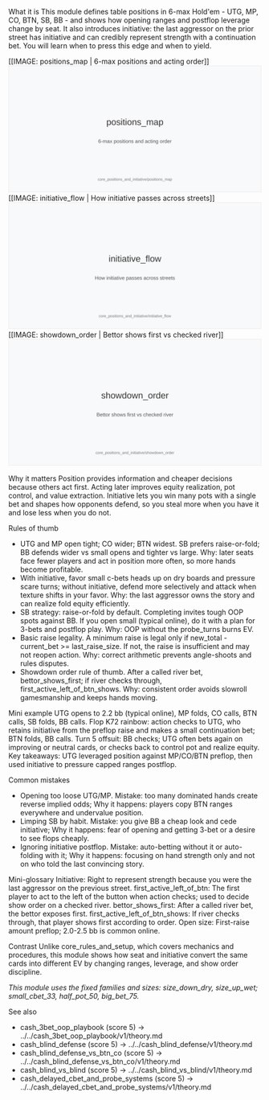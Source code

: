 What it is
This module defines table positions in 6-max Hold'em - UTG, MP, CO, BTN, SB, BB - and shows how opening ranges and postflop leverage change by seat. It also introduces initiative: the last aggressor on the prior street has initiative and can credibly represent strength with a continuation bet. You will learn when to press this edge and when to yield.

[[IMAGE: positions_map | 6-max positions and acting order]]
![6-max positions and acting order](images/positions_map.svg)
[[IMAGE: initiative_flow | How initiative passes across streets]]
![How initiative passes across streets](images/initiative_flow.svg)
[[IMAGE: showdown_order | Bettor shows first vs checked river]]
![Bettor shows first vs checked river](images/showdown_order.svg)

Why it matters
Position provides information and cheaper decisions because others act first. Acting later improves equity realization, pot control, and value extraction. Initiative lets you win many pots with a single bet and shapes how opponents defend, so you steal more when you have it and lose less when you do not.

Rules of thumb
- UTG and MP open tight; CO wider; BTN widest. SB prefers raise-or-fold; BB defends wider vs small opens and tighter vs large. Why: later seats face fewer players and act in position more often, so more hands become profitable.
- With initiative, favor small c-bets heads up on dry boards and pressure scare turns; without initiative, defend more selectively and attack when texture shifts in your favor. Why: the last aggressor owns the story and can realize fold equity efficiently.
- SB strategy: raise-or-fold by default. Completing invites tough OOP spots against BB. If you open small (typical online), do it with a plan for 3-bets and postflop play. Why: OOP without the probe_turns burns EV.
- Basic raise legality. A minimum raise is legal only if new_total - current_bet >= last_raise_size. If not, the raise is insufficient and may not reopen action. Why: correct arithmetic prevents angle-shoots and rules disputes.
- Showdown order rule of thumb. After a called river bet, bettor_shows_first; if river checks through, first_active_left_of_btn_shows. Why: consistent order avoids slowroll gamesmanship and keeps hands moving.

Mini example
UTG opens to 2.2 bb (typical online), MP folds, CO calls, BTN calls, SB folds, BB calls.
Flop K72 rainbow: action checks to UTG, who retains initiative from the preflop raise and makes a small continuation bet; BTN folds, BB calls.
Turn 5 offsuit: BB checks; UTG often bets again on improving or neutral cards, or checks back to control pot and realize equity.
Key takeaways: UTG leveraged position against MP/CO/BTN preflop, then used initiative to pressure capped ranges postflop.

Common mistakes
- Opening too loose UTG/MP. Mistake: too many dominated hands create reverse implied odds; Why it happens: players copy BTN ranges everywhere and undervalue position.
- Limping SB by habit. Mistake: you give BB a cheap look and cede initiative; Why it happens: fear of opening and getting 3-bet or a desire to see flops cheaply.
- Ignoring initiative postflop. Mistake: auto-betting without it or auto-folding with it; Why it happens: focusing on hand strength only and not on who told the last convincing story.

Mini-glossary
Initiative: Right to represent strength because you were the last aggressor on the previous street.
first_active_left_of_btn: The first player to act to the left of the button when action checks; used to decide show order on a checked river.
bettor_shows_first: After a called river bet, the bettor exposes first.
first_active_left_of_btn_shows: If river checks through, that player shows first according to order.
Open size: First-raise amount preflop; 2.0-2.5 bb is common online.

Contrast
Unlike core_rules_and_setup, which covers mechanics and procedures, this module shows how seat and initiative convert the same cards into different EV by changing ranges, leverage, and show order discipline.

_This module uses the fixed families and sizes: size_down_dry, size_up_wet; small_cbet_33, half_pot_50, big_bet_75._

See also
- cash_3bet_oop_playbook (score 5) -> ../../cash_3bet_oop_playbook/v1/theory.md
- cash_blind_defense (score 5) -> ../../cash_blind_defense/v1/theory.md
- cash_blind_defense_vs_btn_co (score 5) -> ../../cash_blind_defense_vs_btn_co/v1/theory.md
- cash_blind_vs_blind (score 5) -> ../../cash_blind_vs_blind/v1/theory.md
- cash_delayed_cbet_and_probe_systems (score 5) -> ../../cash_delayed_cbet_and_probe_systems/v1/theory.md
